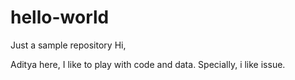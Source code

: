 # hello-world
Just a sample repository
Hi,

Aditya here, I like to play with code and data. Specially, i like issue.
